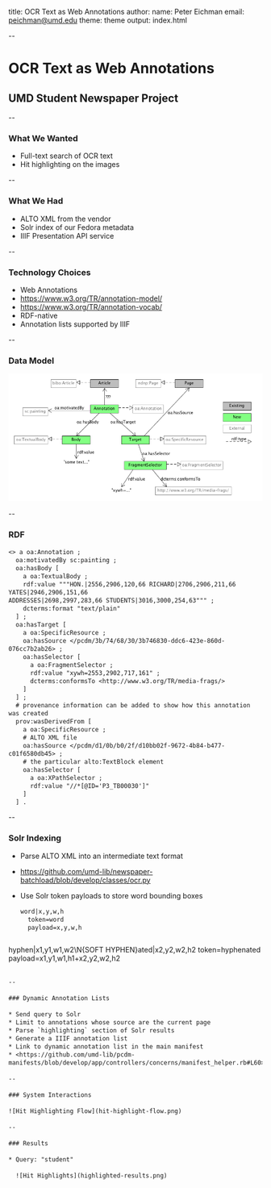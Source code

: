 title: OCR Text as Web Annotations
author:
  name: Peter Eichman
  email: peichman@umd.edu
theme: theme
output: index.html

--

# OCR Text as Web Annotations
## UMD Student Newspaper Project

--

### What We Wanted

* Full-text search of OCR text
* Hit highlighting on the images

--

### What We Had

* ALTO XML from the vendor
* Solr index of our Fedora metadata
* IIIF Presentation API service

--

### Technology Choices

* Web Annotations
* <https://www.w3.org/TR/annotation-model/>
* <https://www.w3.org/TR/annotation-vocab/>
* RDF-native
* Annotation lists supported by IIIF

--

### Data Model

![OCR Annotations](article-annotations.png)

--

### RDF

```
<> a oa:Annotation ;
  oa:motivatedBy sc:painting ;
  oa:hasBody [
    a oa:TextualBody ;
    rdf:value """HON.|2556,2906,120,66 RICHARD|2706,2906,211,66 YATES|2946,2906,151,66
ADDRESSES|2698,2997,283,66 STUDENTS|3016,3000,254,63""" ;
    dcterms:format "text/plain"
  ] ;
  oa:hasTarget [
    a oa:SpecificResource ;
    oa:hasSource </pcdm/3b/74/68/30/3b746830-ddc6-423e-860d-076cc7b2ab26> ;
    oa:hasSelector [
      a oa:FragmentSelector ;
      rdf:value "xywh=2553,2902,717,161" ;
      dcterms:conformsTo <http://www.w3.org/TR/media-frags/>
    ]
  ] ;
  # provenance information can be added to show how this annotation was created  
  prov:wasDerivedFrom [
    a oa:SpecificResource ;
    # ALTO XML file
    oa:hasSource </pcdm/d1/0b/b0/2f/d10bb02f-9672-4b84-b477-c01f6580db45> ;
    # the particular alto:TextBlock element
    oa:hasSelector [
      a oa:XPathSelector ;
      rdf:value "//*[@ID='P3_TB00030']"
    ]
  ] .
```

--

### Solr Indexing

* Parse ALTO XML into an intermediate text format
* <https://github.com/umd-lib/newspaper-batchload/blob/develop/classes/ocr.py>
* Use Solr token payloads to store word bounding boxes

  ```
  word|x,y,w,h
    token=word
    payload=x,y,w,h
```

  ```
  hyphen|x1,y1,w1,w2\N{SOFT HYPHEN}ated|x2,y2,w2,h2
    token=hyphenated 
    payload=x1,y1,w1,h1+x2,y2,w2,h2
```

--

### Dynamic Annotation Lists

* Send query to Solr
* Limit to annotations whose source are the current page
* Parse `highlighting` section of Solr results
* Generate a IIIF annotation list
* Link to dynamic annotation list in the main manifest
* <https://github.com/umd-lib/pcdm-manifests/blob/develop/app/controllers/concerns/manifest_helper.rb#L60>

--

### System Interactions

![Hit Highlighting Flow](hit-highlight-flow.png)

--

### Results

* Query: "student"

  ![Hit Highlights](highlighted-results.png)
